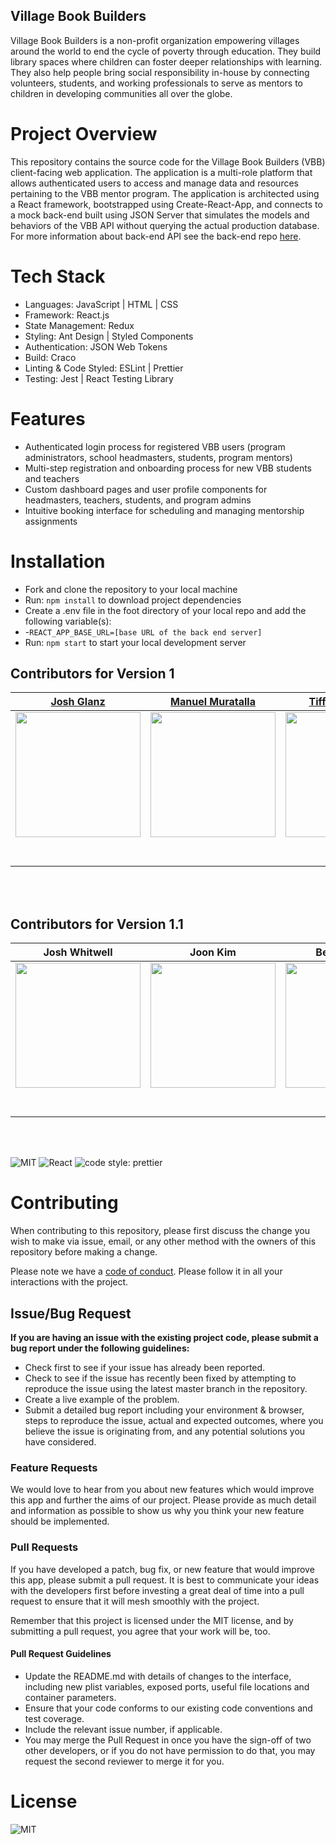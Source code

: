 ## Village Book Builders

Village Book Builders is a non-profit organization empowering villages around the world to end the cycle of poverty through education. They build library spaces where children can foster deeper relationships with learning. They also help people bring social responsibility in-house by connecting volunteers, students, and working professionals to serve as mentors to children in developing communities all over the globe.

# Project Overview

This repository contains the source code for the Village Book Builders (VBB) client-facing web application. The application is a multi-role platform that allows authenticated users to access and manage data and resources pertaining to the VBB mentor program. The application is architected using a React framework, bootstrapped using Create-React-App, and connects to a mock back-end built using JSON Server that simulates the models and behaviors of the VBB API without querying the actual production database. For more information about back-end API see the back-end repo [here](https://github.com/joshwhitwell/village-book-builders-server).

# Tech Stack

* Languages: JavaScript | HTML | CSS
* Framework: React.js
* State Management: Redux
* Styling: Ant Design | Styled Components
* Authentication: JSON Web Tokens
* Build: Craco
* Linting & Code Styled: ESLint | Prettier
* Testing: Jest | React Testing Library

# Features

* Authenticated login process for registered VBB users (program administrators, school headmasters, students, program mentors)
* Multi-step registration and onboarding process for new VBB students and teachers
* Custom dashboard pages and user profile components for headmasters, teachers, students, and program admins
* Intuitive booking interface for scheduling and managing mentorship assignments

# Installation

- Fork and clone the repository to your local machine
- Run: `npm install` to download project dependencies
- Create a .env file in the foot directory of your local repo and add the following variable(s):
- -`REACT_APP_BASE_URL=[base URL of the back end server]`
- Run: `npm start` to start your local development server

## Contributors for Version 1

|                                                 [Josh Glanz](https://github.com/)                                                 |                                           [Manuel Muratalla](https://github.com/)                                           |                                          [Tiffany Arellano](https://github.com/)                                          |                                             [Joe Idelson](https://github.com/)                                              |                                           [Wilma Rodriguez](https://github.com/)                                           |
| :-------------------------------------------------------------------------------------------------------------------------------: | :-------------------------------------------------------------------------------------------------------------------------: | :-----------------------------------------------------------------------------------------------------------------------: | :-------------------------------------------------------------------------------------------------------------------------: | :------------------------------------------------------------------------------------------------------------------------: |
|     [<img src="https://ca.slack-edge.com/ESZCHB482-W016ECL84RW-afefea5a0c53-512" width = "200" />](https://github.com/Jahteo)     | [<img src="https://ca.slack-edge.com/ESZCHB482-W0123RU151V-ffba83afb622-512" width = "200" />](https://github.com/ferror18) | [<img src="https://ca.slack-edge.com/ESZCHB482-W0138D8CX0Q-a7076291a0cf-512" width = "200" />](https://github.com/yirano) | [<img src="https://ca.slack-edge.com/ESZCHB482-W012QNXUFMJ-92e87d69900d-512" width = "200" />](https://github.com/jidelson) | [<img src="https://ca.slack-edge.com/ESZCHB482-W0123RP3C9M-fff2ba750184-512" width = "200" />](https://github.com/kima-92) |
|                        [<img src="https://github.com/favicon.ico" width="15"> ](https://github.com/Jahteo)                        |                    [<img src="https://github.com/favicon.ico" width="15"> ](https://github.com/ferror18)                    |                    [<img src="https://github.com/favicon.ico" width="15"> ](https://github.com/yirano)                    |                    [<img src="https://github.com/favicon.ico" width="15"> ](https://github.com/jidelson)                    |                    [<img src="https://github.com/favicon.ico" width="15"> ](https://github.com/kima-92)                    |
| [ <img src="https://static.licdn.com/sc/h/al2o9zrvru7aqj8e1x2rzsrca" width="15"> ](https://www.linkedin.com/in/josh-glantzhucks/) |        [ <img src="https://static.licdn.com/sc/h/al2o9zrvru7aqj8e1x2rzsrca" width="15"> ](https://www.linkedin.com/)        |       [ <img src="https://static.licdn.com/sc/h/al2o9zrvru7aqj8e1x2rzsrca" width="15"> ](https://www.linkedin.com/)       |        [ <img src="https://static.licdn.com/sc/h/al2o9zrvru7aqj8e1x2rzsrca" width="15"> ](https://www.linkedin.com/)        |       [ <img src="https://static.licdn.com/sc/h/al2o9zrvru7aqj8e1x2rzsrca" width="15"> ](https://www.linkedin.com/)        |

<br>
<br>

## Contributors for Version 1.1

|                                                               Josh Whitwell                                                                |                                                                              Joon Kim                                                                               |                                                                          Beau Bradley                                                                           |                                                                            Rohith Sachdeva                                                                             |                                                          Andre Jeon                                                           |                                                                             Henry Davis                                                                             |
| :----------------------------------------------------------------------------------------------------------------------------------------: | :-----------------------------------------------------------------------------------------------------------------------------------------------------------------: | :-------------------------------------------------------------------------------------------------------------------------------------------------------------: | :--------------------------------------------------------------------------------------------------------------------------------------------------------------------: | :---------------------------------------------------------------------------------------------------------------------------: | :-----------------------------------------------------------------------------------------------------------------------------------------------------------------: |
|      [<img src="https://ca.slack-edge.com/ESZCHB482-W0180TANQ73-30c122b765f7-512" width = "200" />](https://github.com/Joshwhitwell)       | [<img src="https://avatars.githubusercontent.com/u/66539462?s=460&u=4ca0fa8e9a34c1e63f261c952670f2335289eaf2&v=4" width = "200" />](https://github.com/Sunkist5691) | [<img src="https://avatars.githubusercontent.com/u/48367657?s=460&u=2bb0d4c092d2a40e6e8e4b887f4478c0000d058e&v=4" width = "200" />](https://github.com/devbeau) | [<img src="https://avatars.githubusercontent.com/u/36117777?s=460&u=f4f2f2021785906244edd782560db4210676a9be&v=4" width = "200" />](https://github.com/RohithSachdeva) | [<img src="https://ca.slack-edge.com/ESZCHB482-W0143FQCD5Y-c519eba97d85-512" width = "200" />](https://github.com/andre-jeon) | [<img src="https://avatars.githubusercontent.com/u/65560404?s=460&u=92a8157893db3aee54d27b4e1d78c96d3aa32cd3&v=4" width = "200" />](https://github.com/HenryRDavis) |
|                         [<img src="https://github.com/favicon.ico" width="15"> ](https://github.com/Joshwhitwell)                          |                                      [<img src="https://github.com/favicon.ico" width="15"> ](https://github.com/Sunkist5691)                                       |                                      [<img src="https://github.com/favicon.ico" width="15"> ](https://github.com/devbeau)                                       |                                      [<img src="https://github.com/favicon.ico" width="15"> ](https://github.com/RohithSachdeva)                                       |                    [<img src="https://github.com/favicon.ico" width="15"> ](https://github.com/andre-jeon)                    |                                      [<img src="https://github.com/favicon.ico" width="15"> ](https://github.com/HenryRDavis)                                       |
| [ <img src="https://static.licdn.com/sc/h/al2o9zrvru7aqj8e1x2rzsrca" width="15"> ](https://www.linkedin.com/in/joshua-whitwell-425846132/) |                      [ <img src="https://static.licdn.com/sc/h/al2o9zrvru7aqj8e1x2rzsrca" width="15"> ](https://www.linkedin.com/in/joon5691/)                      |                  [ <img src="https://static.licdn.com/sc/h/al2o9zrvru7aqj8e1x2rzsrca" width="15"> ](https://www.linkedin.com/in/beaubradweb/)                   |                     [ <img src="https://static.licdn.com/sc/h/al2o9zrvru7aqj8e1x2rzsrca" width="15"> ](https://www.linkedin.com/in/rohithsachdeva)                     |  [ <img src="https://static.licdn.com/sc/h/al2o9zrvru7aqj8e1x2rzsrca" width="15"> ](https://www.linkedin.com/in/andrejeon/)   |                  [ <img src="https://static.licdn.com/sc/h/al2o9zrvru7aqj8e1x2rzsrca" width="15"> ](https://www.linkedin.com/in/its-henry-davis/)                   |

<br>
<br>

![MIT](https://img.shields.io/packagist/l/doctrine/orm.svg)
![React](https://img.shields.io/badge/react-v16.7.0--alpha.2-blue.svg)
![code style: prettier](https://img.shields.io/badge/code_style-prettier-ff69b4.svg?style=flat-square)

# Contributing

When contributing to this repository, please first discuss the change you wish to make via issue, email, or any other method with the owners of this repository before making a change.

Please note we have a [code of conduct](./CODE_OF_CONDUCT.md). Please follow it in all your interactions with the project.

## Issue/Bug Request

**If you are having an issue with the existing project code, please submit a bug report under the following guidelines:**

- Check first to see if your issue has already been reported.
- Check to see if the issue has recently been fixed by attempting to reproduce the issue using the latest master branch in the repository.
- Create a live example of the problem.
- Submit a detailed bug report including your environment & browser, steps to reproduce the issue, actual and expected outcomes, where you believe the issue is originating from, and any potential solutions you have considered.

### Feature Requests

We would love to hear from you about new features which would improve this app and further the aims of our project. Please provide as much detail and information as possible to show us why you think your new feature should be implemented.

### Pull Requests

If you have developed a patch, bug fix, or new feature that would improve this app, please submit a pull request. It is best to communicate your ideas with the developers first before investing a great deal of time into a pull request to ensure that it will mesh smoothly with the project.

Remember that this project is licensed under the MIT license, and by submitting a pull request, you agree that your work will be, too.

#### Pull Request Guidelines

- Update the README.md with details of changes to the interface, including new plist variables, exposed ports, useful file locations and container parameters.
- Ensure that your code conforms to our existing code conventions and test coverage.
- Include the relevant issue number, if applicable.
- You may merge the Pull Request in once you have the sign-off of two other developers, or if you do not have permission to do that, you may request the second reviewer to merge it for you.

# License
![MIT](https://img.shields.io/packagist/l/doctrine/orm.svg)
